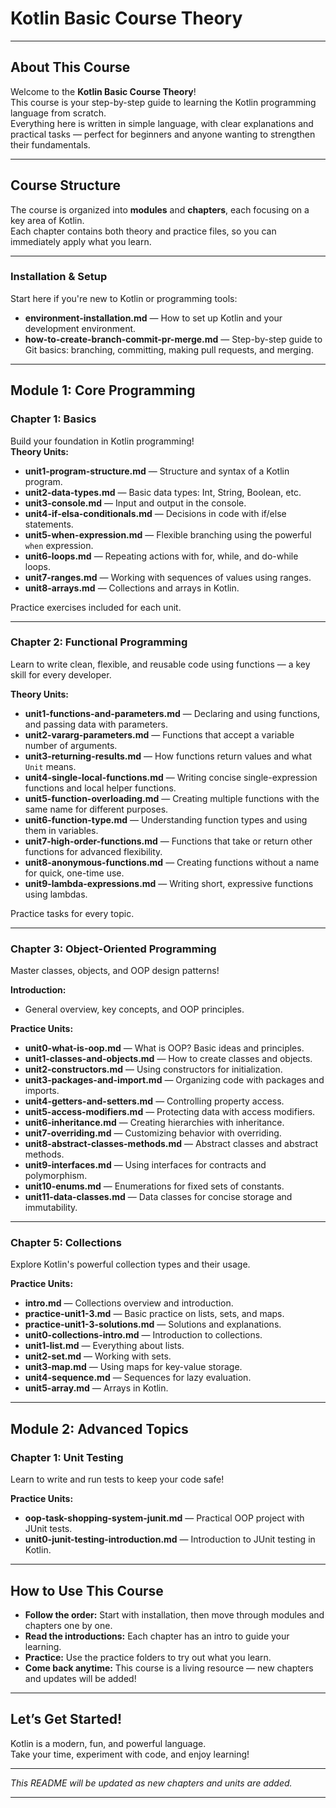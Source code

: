 # Kotlin Basic Course Theory
---

## About This Course

Welcome to the **Kotlin Basic Course Theory**!  
This course is your step-by-step guide to learning the Kotlin programming language from scratch.  
Everything here is written in simple language, with clear explanations and practical tasks — perfect for beginners and anyone wanting to strengthen their fundamentals.

---

## Course Structure

The course is organized into **modules** and **chapters**, each focusing on a key area of Kotlin.  
Each chapter contains both theory and practice files, so you can immediately apply what you learn.

---

### Installation & Setup

Start here if you're new to Kotlin or programming tools:
- **environment-installation.md** — How to set up Kotlin and your development environment.
- **how-to-create-branch-commit-pr-merge.md** — Step-by-step guide to Git basics: branching, committing, making pull requests, and merging.

---

## Module 1: Core Programming

### Chapter 1: Basics

Build your foundation in Kotlin programming!  
**Theory Units:**
- **unit1-program-structure.md** — Structure and syntax of a Kotlin program.
- **unit2-data-types.md** — Basic data types: Int, String, Boolean, etc.
- **unit3-console.md** — Input and output in the console.
- **unit4-if-elsa-conditionals.md** — Decisions in code with if/else statements.
- **unit5-when-expression.md** — Flexible branching using the powerful `when` expression.
- **unit6-loops.md** — Repeating actions with for, while, and do-while loops.
- **unit7-ranges.md** — Working with sequences of values using ranges.
- **unit8-arrays.md** — Collections and arrays in Kotlin.

Practice exercises included for each unit.

---

### Chapter 2: Functional Programming

Learn to write clean, flexible, and reusable code using functions — a key skill for every developer.

**Theory Units:**
- **unit1-functions-and-parameters.md** — Declaring and using functions, and passing data with parameters.
- **unit2-vararg-parameters.md** — Functions that accept a variable number of arguments.
- **unit3-returning-results.md** — How functions return values and what `Unit` means.
- **unit4-single-local-functions.md** — Writing concise single-expression functions and local helper functions.
- **unit5-function-overloading.md** — Creating multiple functions with the same name for different purposes.
- **unit6-function-type.md** — Understanding function types and using them in variables.
- **unit7-high-order-functions.md** — Functions that take or return other functions for advanced flexibility.
- **unit8-anonymous-functions.md** — Creating functions without a name for quick, one-time use.
- **unit9-lambda-expressions.md** — Writing short, expressive functions using lambdas.

Practice tasks for every topic.

---

### Chapter 3: Object-Oriented Programming

Master classes, objects, and OOP design patterns!

**Introduction:**
- General overview, key concepts, and OOP principles.

**Practice Units:**
- **unit0-what-is-oop.md** — What is OOP? Basic ideas and principles.
- **unit1-classes-and-objects.md** — How to create classes and objects.
- **unit2-constructors.md** — Using constructors for initialization.
- **unit3-packages-and-import.md** — Organizing code with packages and imports.
- **unit4-getters-and-setters.md** — Controlling property access.
- **unit5-access-modifiers.md** — Protecting data with access modifiers.
- **unit6-inheritance.md** — Creating hierarchies with inheritance.
- **unit7-overriding.md** — Customizing behavior with overriding.
- **unit8-abstract-classes-methods.md** — Abstract classes and abstract methods.
- **unit9-interfaces.md** — Using interfaces for contracts and polymorphism.
- **unit10-enums.md** — Enumerations for fixed sets of constants.
- **unit11-data-classes.md** — Data classes for concise storage and immutability.

---

### Chapter 5: Collections

Explore Kotlin's powerful collection types and their usage.

**Practice Units:**
- **intro.md** — Collections overview and introduction.
- **practice-unit1-3.md** — Basic practice on lists, sets, and maps.
- **practice-unit1-3-solutions.md** — Solutions and explanations.
- **unit0-collections-intro.md** — Introduction to collections.
- **unit1-list.md** — Everything about lists.
- **unit2-set.md** — Working with sets.
- **unit3-map.md** — Using maps for key-value storage.
- **unit4-sequence.md** — Sequences for lazy evaluation.
- **unit5-array.md** — Arrays in Kotlin.

---

## Module 2: Advanced Topics

### Chapter 1: Unit Testing

Learn to write and run tests to keep your code safe!

**Practice Units:**
- **oop-task-shopping-system-junit.md** — Practical OOP project with JUnit tests.
- **unit0-junit-testing-introduction.md** — Introduction to JUnit testing in Kotlin.

---

## How to Use This Course

- **Follow the order:** Start with installation, then move through modules and chapters one by one.
- **Read the introductions:** Each chapter has an intro to guide your learning.
- **Practice:** Use the practice folders to try out what you learn.
- **Come back anytime:** This course is a living resource — new chapters and updates will be added!

---

## Let’s Get Started!

Kotlin is a modern, fun, and powerful language.  
Take your time, experiment with code, and enjoy learning!

---

*This README will be updated as new chapters and units are added.*

---